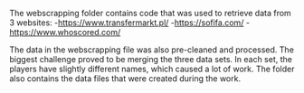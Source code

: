   The webscrapping folder contains code that was used to retrieve data from 3 websites:
-https://www.transfermarkt.pl/
-https://sofifa.com/
-https://www.whoscored.com/

  The data in the webscrapping file was also pre-cleaned and processed. The biggest challenge proved to be merging the three data sets. In each set, the players have slightly different names, which caused a lot of work.
The folder also contains the data files that were created during the work.
